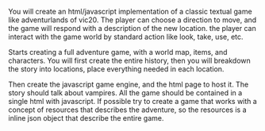 You will create an html/javascript implementation of a classic textual
game like adventurlands of vic20. The player can choose a direction
to move, and the game will respond with a description of the new location. the player can interact with the game world by standard
action like look, take, use, etc. 

Starts creating a full adventure game, with a world map, items, and characters. You will first create the entire history, then you will breakdown the story into locations, place everything needed in each location.

Then create the javascript game engine, and the html page to host it.
The story should talk about vampires. All the game should be contained in a single html with javascript. If possible try to create a game that works with a concept of resources that describes the adventure, so the resources is a inline json object that describe the entire game.